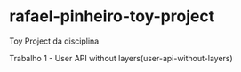 # rafael-pinheiro-toy-project
Toy Project da disciplina

Trabalho 1 - User API without layers(user-api-without-layers)